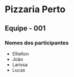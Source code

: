 # Pizzaria Perto

## Equipe - 001

### Nomes dos participantes

- Ellielton
- João
- Larissa
- Lucas
